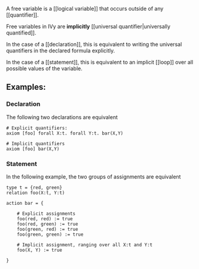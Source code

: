 A free variable is a [[logical variable]] that occurs outside of any [[quantifier]].

Free variables in IVy are **implicitly** [[universal quantifier|universally quantified]].

In the case of a [[declaration]], this is equivalent to writing the universal quantifiers in the declared formula explicitly.

In the case of a [[statement]], this is equivalent to an implicit [[loop]] over all possible values of the variable.

## Examples:

### Declaration
The following two declarations are equivalent

```
# Explicit quantifiers:
axiom [foo] forall X:t. forall Y:t. bar(X,Y)

# Implicit quantifiers
axiom [foo] bar(X,Y)
```

### Statement

In the following example, the two groups of assignments are equivalent

```
type t = {red, green}
relation foo(X:t, Y:t)

action bar = {

    # Explicit assignments
	foo(red, red) := true
	foo(red, green) := true
	foo(green, red) := true
	foo(green, green) := true
	
	# Implicit assignment, ranging over all X:t and Y:t
	foo(X, Y) := true
	
}
```